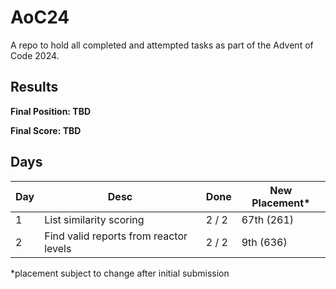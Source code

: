 # AoC24

A repo to hold all completed and attempted tasks as part of the Advent of Code 2024.

## Results

**Final Position: TBD**

**Final Score: TBD**

## Days

| Day | Desc                                   | Done  | New Placement* |
|-----|----------------------------------------|-------|----------------|
| 1   | List similarity scoring                | 2 / 2 | 67th (261)     |
| 2   | Find valid reports from reactor levels | 2 / 2 | 9th (636)      |

\*placement subject to change after initial submission
